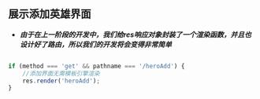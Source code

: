 ## 展示添加英雄界面

* ***由于在上一阶段的开发中，我们给res响应对象封装了一个渲染函数，并且也设计好了路由，所以我们的开发将会变得非常简单***

```javascript

if (method === 'get' && pathname === '/heroAdd') {
    //添加界面无需模板引擎渲染
    res.render('heroAdd');
}

```